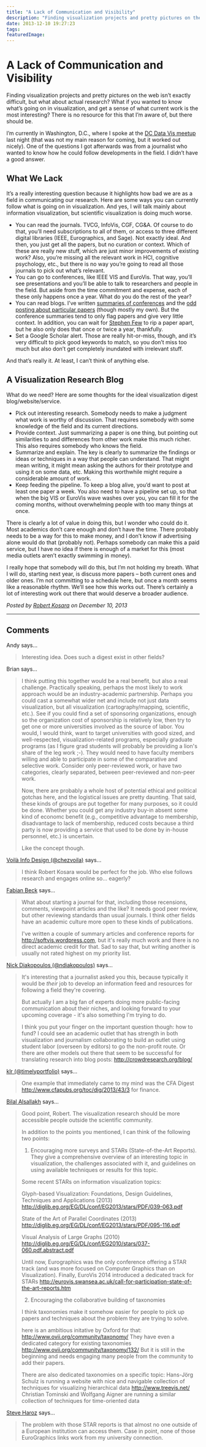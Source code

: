 ```yaml
---
title: "A Lack of Communication and Visibility"
description: "Finding visualization projects and pretty pictures on the web isn’t exactly difficult, but what about actual research? What if you wanted to know what’s going on in visualization, and get a sense of what current work is the most interesting? There is no resource for this that I’m aware of, but there should be."
date: 2013-12-10 19:27:23
tags: 
featuredImage: 
---
```


# A Lack of Communication and Visibility

Finding visualization projects and pretty pictures on the web isn’t exactly difficult, but what about actual research? What if you wanted to know what’s going on in visualization, and get a sense of what current work is the most interesting? There is no resource for this that I’m aware of, but there should be.

I’m currently in Washington, D.C., where I spoke at the <a href="http://www.meetup.com/Data-Visualization-DC/events/153228162/">DC Data Vis meetup</a> last night (that was not my main reason for coming, but it worked out nicely). One of the questions I got afterwards was from a journalist who wanted to know how he could follow developments in the field. I didn’t have a good answer.

## What We Lack

It’s a really interesting question because it highlights how bad we are as a field in communicating our research. Here are some ways you can currently follow what is going on in visualization. And yes, I will talk mainly about information visualization, but scientific visualization is doing much worse.

<ul>
	<li>You can read the journals. TVCG, InfoVis, CGF, CG&amp;A. Of course to do that, you’ll need subscriptions to all of them, or access to three different digital libraries (IEEE, Eurographics, and Sage). Not exactly ideal. And then, you just get all the papers, but no curation or context. Which of these are really new stuff, which are just minor improvements of existing work? Also, you’re missing all the relevant work in HCI, cognitive psychology, etc., but there is no way you’re going to read all those journals to pick out what’s relevant.</li>
	<li>You can go to conferences, like IEEE VIS and EuroVis. That way, you’ll see presentations and you’ll be able to talk to researchers and people in the field. But aside from the time commitment and expense, each of these only happens once a year. What do you do the rest of the year?</li>
	<li>You can read blogs. I’ve written <a href="http://eagereyes.org/tag/conference">summaries of conferences</a> and the <a href="http://eagereyes.org/section/papers">odd posting about particular papers</a> (though mostly my own). But the conference summaries tend to only flag papers and give very little context. In addition, you can wait for <a href="http://www.perceptualedge.com/blog/">Stephen Few</a> to rip a paper apart, but he also only does that once or twice a year, thankfully.</li>
	<li>Set a Google Scholar alert. Those are really hit-or-miss, though, and it’s very difficult to pick good keywords to match, so you don’t miss too much but also don’t get completely inundated with irrelevant stuff.</li>
</ul>

And that’s really it. At least, I can’t think of anything else.

## A Visualization Research Blog

What do we need? Here are some thoughts for the ideal visualization digest blog/website/service.
<ul>
	<li>Pick out interesting research. Somebody needs to make a judgment what work is worthy of discussion. That requires somebody with some knowledge of the field and its current directions.</li>
	<li>Provide context. Just summarizing a paper is one thing, but pointing out similarities to and differences from other work make this much richer. This also requires somebody who knows the field.</li>
	<li>Summarize and explain. The key is clearly to summarize the findings or ideas or techniques in a way that people can understand. That might mean writing, it might mean asking the authors for their prototype and using it on some data, etc. Making this worthwhile might require a considerable amount of work.</li>
	<li>Keep feeding the pipeline. To keep a blog alive, you’d want to post at least one paper a week. You also need to have a pipeline set up, so that when the big VIS or EuroVis wave washes over you, you can fill it for the coming months, without overwhelming people with too many things at once.</li>
</ul>
There is clearly a lot of value in doing this, but I wonder who could do it. Most academics don’t care enough and don’t have the time. There probably needs to be a way for this to make money, and I don’t know if advertising alone would do that (probably not). Perhaps somebody can make this a paid service, but I have no idea if there is enough of a market for this (most media outlets aren’t exactly swimming in money).

I really hope that somebody will do this, but I’m not holding my breath. What I will do, starting next year, is discuss more papers – both current ones and older ones. I’m not committing to a schedule here, but once a month seems like a reasonable rhythm. We’ll see how this works out. There’s certainly a lot of interesting work out there that would deserve a broader audience.


_Posted by <a href="/about">Robert Kosara</a> on December 10, 2013_


<aside class="comments">

---
## Comments

Andy says…
>	Interesting idea. Does such a digest exist in other fields?

Brian says…
>	I think putting this together would be a real benefit, but also a real challenge.  Practically speaking, perhaps the most likely to work approach would be an industry-academic partnership.  Perhaps you could cast a somewhat wider net and include not just data visualization, but all visualization (cartography/mapping, scientific, etc.).  See if you could find a set of sponsoring organizations, enough so the organization cost of sponsorship is relatively low, then try to get one or more universities involved as the source of labor.  You would, I would think, want to target universities with good sized, and well-respected, visualization-related programs, especially graduate programs (as I figure grad students will probably be providing a lion's share of the leg work ;-).  They would need to have faculty members willing and able to participate in some of the comparative and selective work.  Consider only peer-reviewed work, or have two categories, clearly separated, between peer-reviewed and non-peer work.
>	
>	Now, there are probably a whole host of potential ethical and political gotchas here, and the logistical issues are pretty daunting.  That said, these kinds of groups are put together for many purposes, so it could be done.  Whether you could get any industry buy-in absent some kind of economc benefit (e.g., competitive advantage to membership, disadvantage to lack of membership, reduced costs because a third party is now providing a service that used to be done by in-house personnel, etc.) is uncertain.
>	
>	Like the concept though.

<a href="http://twitter.com/chezvoila" rel="nofollow noopener" target="_blank">Voilà Info Design (@chezvoila)</a> says…
>	I think Robert Kosara would be perfect for the job. Who else follows research and engages online so... eagerly?

<a href="http://research.fbeck.com" rel="nofollow noopener" target="_blank">Fabian Beck</a> says…
>	What about starting a journal for that, including those recensions, comments, viewpoint articles and the like? It needs good peer review, but other reviewing standards than usual journals. I think other fields have an academic culture more open to these kinds of publications.
>	
>	I've written a couple of summary articles and conference reports for http://softvis.wordpress.com, but it's really much work and there is no direct academic credit for that. Sad to say that, but writing another is usually not rated highest on my priority list.

<a href="http://twitter.com/ndiakopoulos" rel="nofollow noopener" target="_blank">Nick Diakopoulos (@ndiakopoulos)</a> says…
>	It's interesting that a journalist asked you this, because typically it would be *their* job to develop an information feed and resources for following a field they're covering. 
>	
>	But actually I am a big fan of experts doing more public-facing communication about their niches, and looking forward to your upcoming coverage - it's also something I'm trying to do. 
>	
>	I think you put your finger on the important question though: how to fund? I could see an academic outlet that has strength in both visualization and journalism collaborating to build an outlet using student labor (overseen by editors) to go the non-profit route. Or there are other models out there that seem to be successful for translating research into blog posts: http://crowdresearch.org/blog/

<a href="http://twitter.com/timelyportfolio" rel="nofollow noopener" target="_blank">klr (@timelyportfolio)</a> says…
>	One example that immediately came to my mind was the CFA Digest http://www.cfapubs.org/toc/dig/2013/43/3 for finance.

<a href="http://www.cvast.tuwien.ac.at/~bilal" rel="nofollow noopener" target="_blank">Bilal Alsallakh</a> says…
>	Good point, Robert. The visualization research should be more accessible people outside the scientific community.
>	
>	In addition to the points you mentioned, I can think of the following two points:
>	
>	1. Encouraging more surveys and STARs (State-of-the-Art Reports).
>	They give a comprehensive overview of an interesting topic in visualization, the challenges associated with it, and guidelines on using available techniques or results for this topic.
>	
>	Some recent STARs on information visualization topics:
>	
>	Glyph-based Visualization: Foundations, Design Guidelines, Techniques and Applications (2013)
>	http://diglib.eg.org/EG/DL/conf/EG2013/stars/PDF/039-063.pdf
>	
>	State of the Art of Parallel Coordinates (2013)
>	http://diglib.eg.org/EG/DL/conf/EG2013/stars/PDF/095-116.pdf
>	
>	Visual Analysis of Large Graphs (2010)
>	http://diglib.eg.org/EG/DL/conf/EG2010/stars/037-060.pdf.abstract.pdf 
>	
>	Until now, Eurographics was the only conference offering a STAR track (and was more focused on Computer Graphics than on Visualization).
>	Finally, EuroVis 2014 introduced a dedicated track for STARs
>	http://eurovis.swansea.ac.uk/call-for-participation-state-of-the-art-reports.htm
>	
>	
>	2. Encouraging the collaborative building of taxonomies
>	
>	I think taxonomies make it somehow easier for people to pick up papers and techniques about the problem they are trying to solve.
>	
>	here is an ambitious initative by Oxford for that: http://www.ovii.org/community/taxonomy/
>	They have even a dedicated category for existing taxonomies http://www.ovii.org/community/taxonomy/132/
>	But it is still in the beginning and needs engaging many people from the community to add their papers.
>	
>	There are also dedicated taxonomies on a specific topic:
>	Hans-Jörg Schulz is running a website with nice and navigable collection of techniques for visualizing hierarchical data http://www.treevis.net/
>	Christian Tominski and Wolfgang Aigner are running a similar collection of techniques for time-oriented data

<a href="http://steveharoz.com" rel="nofollow noopener" target="_blank">Steve Haroz</a> says…
>	The problem with those STAR reports is that almost no one outside of a European institution can access them. Case in point, none of those EuroGraphics links work from my university connection.

</aside>

